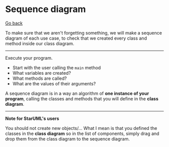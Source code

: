 # Sequence diagram

[Go back](..)

To make sure that we aren't forgetting something, we will make a sequence diagram of each use case, to check that we created every class and method inside our class diagram.

<hr class="sl">

Execute your program.

* Start with the user calling the ``main`` method
* What variables are created?
* What methods are called?
* What are the values of their arguments?

A sequence diagram is in a way an algorithm of **one instance of your program**, calling the classes and methods that you will define in the **class diagram**.

<hr class="sl">

**Note for StarUML's users**

You should not create new objects/... What I mean is that you defined the classes in the **class diagram** so in the list of components, simply drag and drop them from the class diagram to the sequence diagram.